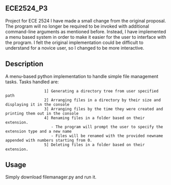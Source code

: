 ## ECE2524_P3

Project for ECE 2524
I have made a small change from the original proposal. 
The program will no longer be required to be invoked with additional command-line arguments as mentioned before. 
Instead, I have implemented a menu based system in order to make it easier for the user to interface with the program.
I felt the original implementation could be difficult to understand for a novice user, so I changed to be more interactive.

## Description

A menu-based python implementation to handle simple file management tasks.
Tasks handled are: 

                     1] Generating a directory tree from user specified path
                     2] Arranging files in a directory by their size and displaying it in the console
                     3] Arranging files by the time they were created and printing them out in the console
                     4] Renaming files in a folder based on their extension.
                        - The program will prompt the user to specify the extension type and a new name
                        - Files will be renamed with the provided newname appended with numbers starting from 0. 
                     5] Deleting files in a folder based on their extension.
                   
## Usage  

Simply download filemanager.py and run it.
